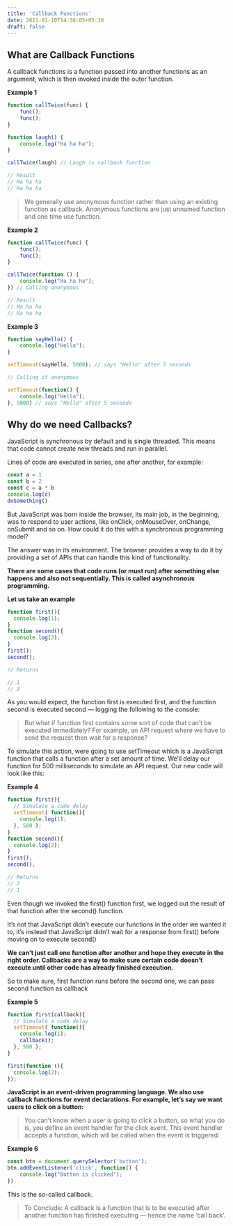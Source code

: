 ```yaml
---
title: 'Callback Functions'
date: 2021-01-10T14:38:05+05:30
draft: false
---
```


## What are Callback Functions

A callback functions is a function passed into another functions as an argument, which is then invoked inside the outer function.

**Example 1**

```javascript
function callTwice(func) {
	func();
	func();
}

function laugh() {
	console.log("Ha ha ha");
}

callTwice(laugh) // Laugh is callback function

// Result
// Ha ha ha 
// Ha ha ha
```

> We generally use anonymous function rather than using an existing function as callback. Anonymous functions are just unnamed function and one time use function.

**Example 2**

```javascript
function callTwice(func) {
	func();
	func();
}

callTwice(function () {
	console.log("Ha ha ha");
}) // Calling anonymous

// Result
// Ha ha ha 
// Ha ha ha
```

**Example 3**

```javascript
function sayHello() {
	console.log("Hello");
}

setTimeout(sayHello, 5000); // says "Hello" after 5 seconds

// Calling it anonymous

setTimeout(function() {
	console.log("Hello");
}, 5000) // says "Hello" after 5 seconds
```

## Why do we need Callbacks?

JavaScript is synchronous by default and is single threaded. This means that code cannot create new threads and run in parallel.

Lines of code are executed in series, one after another, for example:

```javascript
const a = 1
const b = 2
const c = a * b
console.log(c)
doSomething()
```

But JavaScript was born inside the browser, its main job, in the beginning, was to respond to user actions, like onClick, onMouseOver, onChange, onSubmit and so on. How could it do this with a synchronous programming model?

The answer was in its environment. The browser provides a way to do it by providing a set of APIs that can handle this kind of functionality.

**There are some cases that code runs (or must run) after something else happens and also not sequentially. This is called asynchronous programming.**

**Let us take an example**

```javascript
function first(){
  console.log(1);
}
function second(){
  console.log(2);
}
first();
second();

// Returns

// 1
// 2 
```

As you would expect, the function first is executed first, and the function second is executed second — logging the following to the console:

> But what if function first contains some sort of code that can’t be executed immediately? For example, an API request where we have to send the request then wait for a response? 

To simulate this action, were going to use setTimeout which is a JavaScript function that calls a function after a set amount of time. We’ll delay our function for 500 milliseconds to simulate an API request. Our new code will look like this:

**Example 4**

```javascript
function first(){
  // Simulate a code delay
  setTimeout( function(){
    console.log(1);
  }, 500 );
}
function second(){
  console.log(2);
}
first();
second();

// Returns
// 2
// 1
```

Even though we invoked the first() function first, we logged out the result of that function after the second() function.

It’s not that JavaScript didn’t execute our functions in the order we wanted it to, it’s instead that JavaScript didn’t wait for a response from first() before moving on to execute second()

**We can’t just call one function after another and hope they execute in the right order. Callbacks are a way to make sure certain code doesn’t execute until other code has already finished execution.**

So to make sure, first function runs before the second one, we can pass second function as callback

**Example 5**

```javascript
function first(callback){
  // Simulate a code delay
  setTimeout( function(){
    console.log(1);
    callback();
  }, 500 );
}

first(function (){
  console.log(2);
});

```

**JavaScript is an event-driven programming language. We also use callback functions for event declarations. For example, let’s say we want users to click on a button:**

> You can’t know when a user is going to click a button, so what you do is, you define an event handler for the click event. This event handler accepts a function, which will be called when the event is triggered:

**Example 6**

```javascript
const btn = document.querySelector('button');
btn.addEventListener('click', function() {
	console.log("Button is clicked");
})
```

This is the so-called callback.

> To Conclude: A callback is a function that is to be executed after another function has finished executing — hence the name ‘call back’.